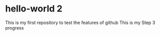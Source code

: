 # hello-world 2
This is my first repository to test the features of github
This is my Step 3 progress
